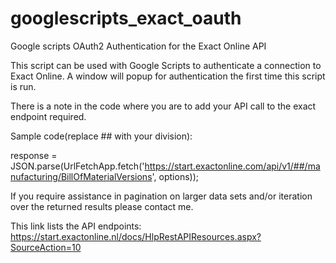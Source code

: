# googlescripts_exact_oauth
Google scripts OAuth2 Authentication for the Exact Online API

This script can be used with Google Scripts to authenticate a connection to Exact Online.
A window will popup for authentication the first time this script is run.

There is a note in the code where you are to add your API call to the exact endpoint required.

Sample code(replace ## with your division):

response = JSON.parse(UrlFetchApp.fetch('https://start.exactonline.com/api/v1/##/manufacturing/BillOfMaterialVersions', options));


If you require assistance in pagination on larger data sets and/or iteration over the returned results please contact me.

This link lists the API endpoints:
https://start.exactonline.nl/docs/HlpRestAPIResources.aspx?SourceAction=10
